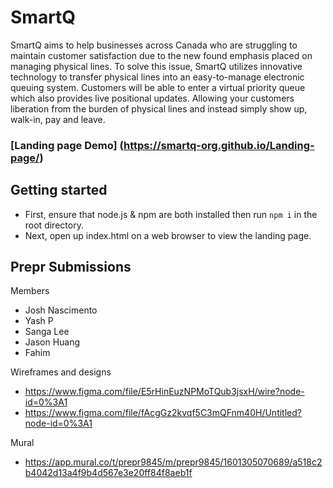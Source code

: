 # SmartQ

SmartQ aims to help businesses across Canada who are struggling to maintain customer satisfaction due to the new found emphasis placed on managing physical lines. To solve this issue, SmartQ utilizes innovative technology to transfer physical lines into an easy-to-manage electronic queuing system. Customers will be able to enter a virtual priority queue which also provides live positional updates. Allowing your customers liberation from the burden of physical lines and instead simply show up, walk-in, pay and leave.

### [Landing page Demo] (https://smartq-org.github.io/Landing-page/)

## Getting started
* First, ensure that node.js & npm are both installed then run `npm i` in the root directory.
* Next, open up index.html on a web browser to view the landing page.

## Prepr Submissions
Members
* Josh Nascimento
* Yash P
* Sanga Lee
* Jason Huang
* Fahim

Wireframes and designs
* https://www.figma.com/file/E5rHinEuzNPMoTQub3jsxH/wire?node-id=0%3A1
* https://www.figma.com/file/fAcgGz2kvqf5C3mQFnm40H/Untitled?node-id=0%3A1

Mural
* https://app.mural.co/t/prepr9845/m/prepr9845/1601305070689/a518c2b4042d13a4f9b4d567e3e20ff84f8aeb1f
